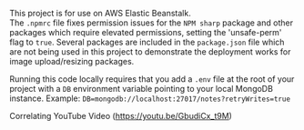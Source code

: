 This project is for use on AWS Elastic Beanstalk.  
The ```.npmrc``` file fixes permission issues for the ```NPM sharp``` package and other packages which require elevated permissions, setting the 'unsafe-perm' flag to ```true```. Several packages are included in the ```package.json``` file which are not being used in this project to demonstrate the deployment works for image upload/resizing packages.     

Running this code locally requires that you add a ```.env``` file at the root of your project with a ```DB``` environment variable pointing to your local MongoDB instance.  Example: ```DB=mongodb://localhost:27017/notes?retryWrites=true```  
  
Correlating YouTube Video (https://youtu.be/GbudiCx_t9M)
